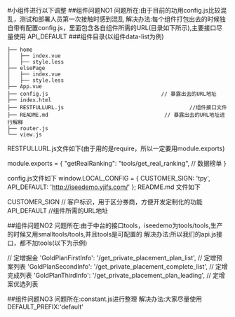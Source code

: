 #小组件进行以下调整
##组件问题NO1
问题所在:由于目前的功用config.js比较混乱，测试和部署人员第一次接触时感到混乱
解决办法:每个组件打包出去的时候独自带有配置config.js，里面包含各自组件所需的URL(目录如下所示),主要接口尽量使用 API_DEFAULT
###组件目录(以组件data-list为例)    
```                                
├── home
│   ├── index.vue
│   ├── style.less
├── elsePage
│   ├── index.vue
│   ├── style.less
├── App.vue
├── config.js                                    // 暴露出去的URL地址
├── index.html
├── RESTFULLURL.js                                        //组件接口文件
├── README.md                                     // 暴露出去的URL地址进行解释
├── router.js
└── view.js
```
RESTFULLURL.js文件如下(由于用的是require，所以一定要用module.exports)

module.exports = {
  "getRealRanking": "tools/get_real_ranking", // 数据榜单
}

config.js文件如下
window.LOCAL_CONFIG = {
  CUSTOMER_SIGN: 'tpy',
  API_DEFAULT: 'http://iseedemo.yjifs.com/' 
};
README.md 文件如下

  CUSTOMER_SIGN   // 客户标识，用于区分券商，方便开发定制化的功能
  API_DEFAULT     //组件所需的URL地址
  
##组件问题NO2
问题所在:由于中台的接口tools，iseedemo为tools/tools,生产的时候又用smalltools/tools,并且tools是可配置的
解决办法:所以我们的api.js接口，都不加tools(以下为示例)

 // 定增掘金
  'GoldPlanFirstInfo': '/get_private_placement_plan_list', // 定增预案列表
  'GoldPlanSecondInfo': '/get_private_placement_complete_list', // 定增完成列表
  'GoldPlanThirdInfo': '/get_private_placement_plan_leading', // 定增案优选列表
  
##组件问题NO3
问题所在:constant.js进行整理
解决办法:大家尽量使用 DEFAULT_PREFIX:'default'
